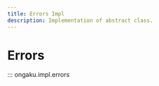 ```yaml
---
title: Errors Impl
description: Implementation of abstract class.
---
```


# Errors

::: ongaku.impl.errors
